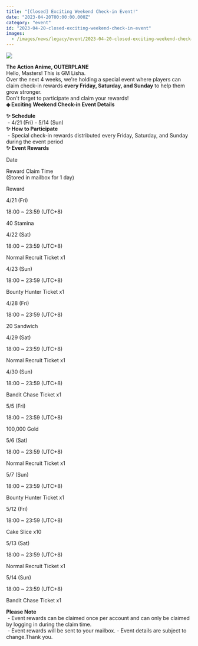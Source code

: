 ```yaml
---
title: "[Closed] Exciting Weekend Check-in Event!"
date: "2023-04-20T00:00:00.000Z"
category: "event"
id: "2023-04-20-closed-exciting-weekend-check-in-event"
images:
  - /images/news/legacy/event/2023-04-20-closed-exciting-weekend-check-in-event/3870c5d36340458094286027c723b419.webp
---
```


![](/images/news/legacy/event/2023-04-20-closed-exciting-weekend-check-in-event/3870c5d36340458094286027c723b419.webp)

  
**The Action Anime, OUTERPLANE**  
Hello, Masters! This is GM Lisha.  
Over the next 4 weeks, we're holding a special event where players can claim check-in rewards **every Friday, Saturday, and Sunday** to help them grow stronger.  
Don't forget to participate and claim your rewards!  
**◈ Exciting Weekend Check-in Event Details**  
  
**✨ Schedule**  
 - 4/21 (Fri) - 5/14 (Sun)  
**✨ How to Participate**  
 - Special check-in rewards distributed every Friday, Saturday, and Sunday during the event period  
**✨ Event Rewards**

Date  

Reward Claim Time  
(Stored in mailbox for 1 day)  

Reward  

4/21 (Fri)  

18:00 ~ 23:59 (UTC+8)  

40 Stamina  

4/22 (Sat)  

18:00 ~ 23:59 (UTC+8)  

Normal Recruit Ticket x1  

4/23 (Sun)  

18:00 ~ 23:59 (UTC+8)  

Bounty Hunter Ticket x1  

4/28 (Fri)  

18:00 ~ 23:59 (UTC+8)  

20 Sandwich  

4/29 (Sat)

18:00 ~ 23:59 (UTC+8)  

Normal Recruit Ticket x1  

4/30 (Sun)  

18:00 ~ 23:59 (UTC+8)  

Bandit Chase Ticket x1  

5/5 (Fri)  

18:00 ~ 23:59 (UTC+8)  

100,000 Gold  

5/6 (Sat)  

18:00 ~ 23:59 (UTC+8)  

Normal Recruit Ticket x1  

5/7 (Sun)  

18:00 ~ 23:59 (UTC+8)  

Bounty Hunter Ticket x1  

5/12 (Fri)  

18:00 ~ 23:59 (UTC+8)  

Cake Slice x10  

5/13 (Sat)  

18:00 ~ 23:59 (UTC+8)  

Normal Recruit Ticket x1  

5/14 (Sun)  

18:00 ~ 23:59 (UTC+8)  

Bandit Chase Ticket x1  

  
**Please Note**  
 - Event rewards can be claimed once per account and can only be claimed by logging in during the claim time.  
 - Event rewards will be sent to your mailbox. - Event details are subject to change.Thank you.
